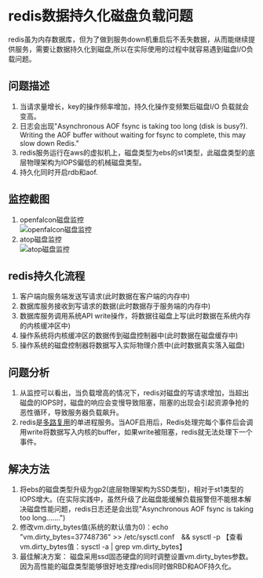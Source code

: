 # redis数据持久化磁盘负载问题

redis虽为内存数据库，但为了做到服务down机重启后不丢失数据，从而能继续提供服务，需要让数据持久化到磁盘,所以在实际使用的过程中就容易遇到磁盘I/O负载问题。

## 问题描述

1. 当请求量增长，key的操作频率增加，持久化操作变频繁后磁盘I/O 负载就会变高。  
2. 日志会出现"Asynchronous AOF fsync is taking too long (disk is busy?). Writing the AOF buffer without waiting for fsync to complete, this may slow down Redis."
3. redis服务运行在aws的虚拟机上，磁盘类型为ebs的st1类型，此磁盘类型的底层物理架构为IOPS偏低的机械磁盘类型。
4. 持久化同时开启rdb和aof.

## 监控截图

1. openfalcon磁盘监控  
![openfalcon磁盘监控](/imgs/dbs/disk-io.png)
2. atop磁盘监控  
![atop磁盘监控](/imgs/dbs/atop-disk.png)

## redis持久化流程

1. 客户端向服务端发送写请求(此时数据在客户端的内存中)
2. 数据库服务接收到写请求的数据(此时数据存于服务端的内存中)
3. 数据库服务调用系统API write操作，将数据往磁盘上写(此时数据在系统内存的内核缓冲区中)
4. 操作系统将内核缓冲区的数据传到磁盘控制器中(此时数据在磁盘缓存中)
5. 操作系统的磁盘控制器将数据写入实际物理介质中(此时数据真实落入磁盘)

## 问题分析

1. 从监控可以看出，当负载增高的情况下，redis对磁盘的写请求增加，当超出磁盘的IOPS时，磁盘的响应会变慢导致阻塞，阻塞的出现会引起资源争抢的恶性循环，导致服务器负载飙升。
2. redis是[多路复用][1]的单进程服务。当AOF启用后，Redis处理完每个事件后会调用write将数据写入内核的buffer，如果write被阻塞，redis就无法处理下一个事件。

## 解决方法

1. 将ebs的磁盘类型升级为gp2(底层物理架构为SSD类型)，相对于st1类型的IOPS增大。(在实际实践中，虽然升级了此磁盘能缓解负载报警但不能根本解决磁盘性能问题，redis日志还是会出现"Asynchronous AOF fsync is taking too long.......")
2. 修改vm.dirty_bytes值(系统的默认值为0)：echo "vm.dirty_bytes=37748736" >> /etc/sysctl.conf　&& sysctl -p  【查看vm.dirty_bytes值：sysctl -a | grep vm.dirty_bytes】
3. 最佳解决方案： 磁盘采用ssd固态硬盘的同时调整设置vm.dirty_bytes参数。因为高性能的磁盘类型能够很好地支撑redis同时做RBD和AOF持久化。

[1]:https://zh.wikipedia.org/wiki/%E5%A4%9A%E8%B7%AF%E5%A4%8D%E7%94%A8
